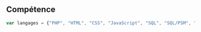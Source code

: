 ## Compétence


```javascript
var langages = {"PHP", "HTML", "CSS", "JavaScript", "SQL", "SQL/PSM", "C", "Java", "Kotlin", "Python", "Go", "OCaml", "Prolog"}
```

